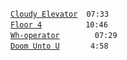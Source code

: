 [`Cloudy Elevator`](cloudy-elevator.mp3) `07:33`  
[`Floor 4`](floor-4.mp3)     `10:46`  
[`Wh-operator`](wh-operator.mp3)    `07:29`  
[`Doom Unto U`](doom-unto-u.mp3)   ` 4:58`
